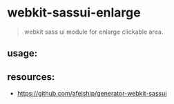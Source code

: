 # webkit-sassui-enlarge
> webkit sass ui module for enlarge clickable area.

## usage:

## resources:
+ https://github.com/afeiship/generator-webkit-sassui
